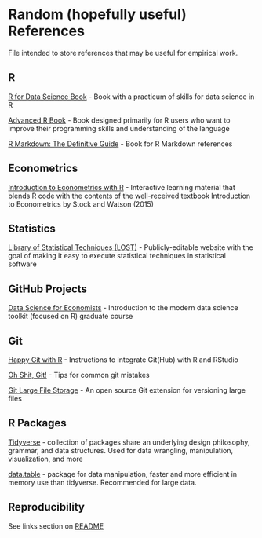 # Random (hopefully useful) References

 File intended to store references that may be useful for empirical work.

## R 

[R for Data Science Book](https://r4ds.had.co.nz/) - Book with a practicum of skills for data science in R

[Advanced R Book](https://adv-r.hadley.nz/) - Book designed primarily for R users who want to improve their programming skills and understanding of the language

[R Markdown: The Definitive Guide](https://bookdown.org/yihui/rmarkdown) - Book for R Markdown references

## Econometrics

[Introduction to Econometrics with R](https://www.econometrics-with-r.org/index.html) -  Interactive learning material that blends R code with the contents of the well-received textbook Introduction to Econometrics by Stock and Watson (2015)

## Statistics

[Library of Statistical Techniques (LOST)](lost-stats.github.io/) - Publicly-editable website with the goal of making it easy to execute statistical techniques in statistical software

## GitHub Projects

[Data Science for Economists](https://github.com/uo-ec607/lectures) - Introduction to the modern data science toolkit (focused on R) graduate course

## Git

[Happy Git with R](https://happygitwithr.com/) - Instructions to integrate Git(Hub) with R and RStudio

[Oh Shit, Git!](https://ohshitgit.com/) - Tips for common git mistakes
 
[Git Large File Storage](https://git-lfs.github.com/) - An open source Git extension for versioning large files

## R Packages

[Tidyverse](https://www.tidyverse.org/) - collection of packages share an underlying design philosophy, grammar, and data structures. Used for data wrangling, manipulation, visualization, and more 

[data.table](https://cran.r-project.org/web/packages/data.table/vignettes/datatable-intro.html) - package for data manipulation, faster and more efficient in memory use than tidyverse. Recommended for large data.

## Reproducibility 

See links section on [README](https://github.com/jpgmv1998/reproducible_paper_template#links)

